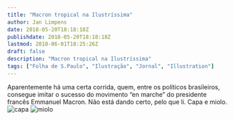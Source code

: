 ```yaml
---
title: "Macron tropical na Ilustríssima"
author: Jan Limpens
date: 2018-05-20T18:18:18Z
publishdate: 2018-05-20T18:18:18Z
lastmod: 2018-06-01T18:25:26Z
draft: false
description: "Macron tropical na Ilustríssima"
tags: ["Folha de S.Paulo", "Ilustração", "Jornal", "Illustration"]
---
```


Aparentemente há uma certa corrida, quem, entre os políticos brasileiros, consegue imitar o sucesso do movimento “en marche” do presidente francês Emmanuel Macron. Não está dando certo, pelo que li. Capa e miolo.
![capa](2018-05-Folha-Ilustríssima-Capa.jpg)
![miolo](2018-05-Folha-Ilustríssima-Miolo.jpg)
